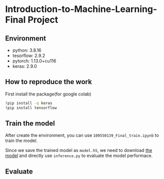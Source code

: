 # Introduction-to-Machine-Learning-Final Project

## Environment
* python: 3.8.16
* tesorflow: 2.9.2
* pytorch: 1.13.0+cu116
* keras: 2.9.0

## How to reproduce the work
First install the package(for google colab)
```bash
!pip install -q keras
!pip install tensorflow
```

## Train the model
After create the environment, you can use `109550139_Final_train.ipynb` to train the model.

Since we save the trained model as `model.h5`, we need to download [the model](https://drive.google.com/drive/folders/1bKJTxncll687Rdsdr0xXWU_3BLsR8fR0) and directly use `inference.py` to evaluate the model performace.

## Evaluate
